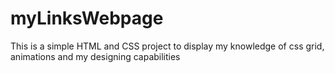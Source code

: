 # myLinksWebpage

This is a simple HTML and CSS project to display my knowledge of css grid, animations and my designing capabilities
